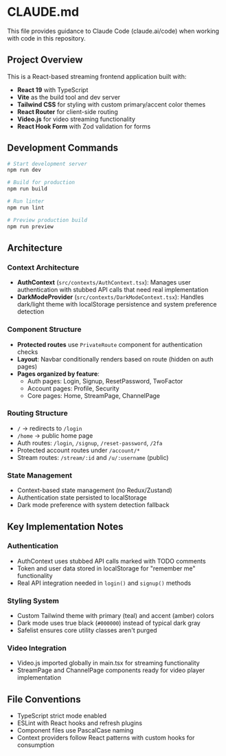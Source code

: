 # CLAUDE.md

This file provides guidance to Claude Code (claude.ai/code) when working with code in this repository.

## Project Overview

This is a React-based streaming frontend application built with:
- **React 19** with TypeScript
- **Vite** as the build tool and dev server
- **Tailwind CSS** for styling with custom primary/accent color themes
- **React Router** for client-side routing
- **Video.js** for video streaming functionality
- **React Hook Form** with Zod validation for forms

## Development Commands

```bash
# Start development server
npm run dev

# Build for production
npm run build

# Run linter
npm run lint

# Preview production build
npm run preview
```

## Architecture

### Context Architecture
- **AuthContext** (`src/contexts/AuthContext.tsx`): Manages user authentication with stubbed API calls that need real implementation
- **DarkModeProvider** (`src/contexts/DarkModeContext.tsx`): Handles dark/light theme with localStorage persistence and system preference detection

### Component Structure
- **Protected routes** use `PrivateRoute` component for authentication checks
- **Layout**: Navbar conditionally renders based on route (hidden on auth pages)
- **Pages organized by feature**:
  - Auth pages: Login, Signup, ResetPassword, TwoFactor
  - Account pages: Profile, Security
  - Core pages: Home, StreamPage, ChannelPage

### Routing Structure
- `/` → redirects to `/login`
- `/home` → public home page
- Auth routes: `/login`, `/signup`, `/reset-password`, `/2fa`
- Protected account routes under `/account/*`
- Stream routes: `/stream/:id` and `/u/:username` (public)

### State Management
- Context-based state management (no Redux/Zustand)
- Authentication state persisted to localStorage
- Dark mode preference with system detection fallback

## Key Implementation Notes

### Authentication
- AuthContext uses stubbed API calls marked with TODO comments
- Token and user data stored in localStorage for "remember me" functionality
- Real API integration needed in `login()` and `signup()` methods

### Styling System
- Custom Tailwind theme with primary (teal) and accent (amber) colors
- Dark mode uses true black (`#000000`) instead of typical dark gray
- Safelist ensures core utility classes aren't purged

### Video Integration
- Video.js imported globally in main.tsx for streaming functionality
- StreamPage and ChannelPage components ready for video player implementation

## File Conventions
- TypeScript strict mode enabled
- ESLint with React hooks and refresh plugins
- Component files use PascalCase naming
- Context providers follow React patterns with custom hooks for consumption